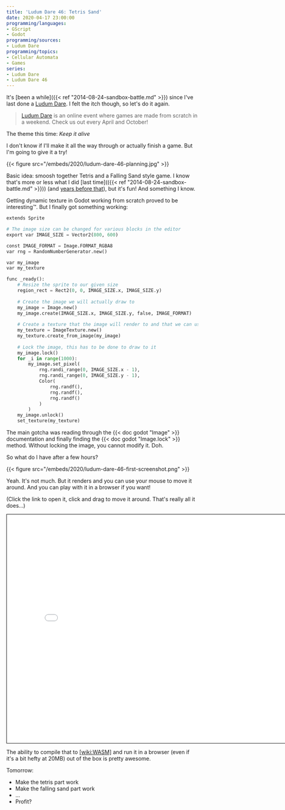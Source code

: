```yaml
---
title: 'Ludum Dare 46: Tetris Sand'
date: 2020-04-17 23:00:00
programming/languages:
- GScript
- Godot
programming/sources:
- Ludum Dare
programming/topics:
- Cellular Automata
- Games
series:
- Ludum Dare
- Ludum Dare 46
---
```

It's [been a while]({{< ref "2014-08-24-sandbox-battle.md" >}}) since I've last done a [Ludum Dare](https://ldjam.com/). I felt the itch though, so let's do it again. 

> [Ludum Dare](https://ldjam.com/) is an online event where games are made from scratch in a weekend. Check us out every April and October!

The theme this time: *Keep it alive*

I don't know if I'll make it all the way through or actually finish a game. But I'm going to give it a try!

<!--more-->

{{< figure src="/embeds/2020/ludum-dare-46-planning.jpg" >}}

Basic idea: smoosh together Tetris and a Falling Sand style game. I know that's more or less what I did [last time](({{< ref "2014-08-24-sandbox-battle.md" >}})) (and [years before that](2009-11-28-sandbox-and-so-it-begins.md)), but it's fun! And something I know. 

Getting dynamic texture in Godot working from scratch proved to be interesting™. But I finally got something working:

```python
extends Sprite

# The image size can be changed for various blocks in the editor
export var IMAGE_SIZE = Vector2(800, 600)

const IMAGE_FORMAT = Image.FORMAT_RGBA8
var rng = RandomNumberGenerator.new()

var my_image
var my_texture

func _ready():
	# Resize the sprite to our given size
	region_rect = Rect2(0, 0, IMAGE_SIZE.x, IMAGE_SIZE.y)
	
	# Create the image we will actually draw to
	my_image = Image.new()
	my_image.create(IMAGE_SIZE.x, IMAGE_SIZE.y, false, IMAGE_FORMAT)
	
	# Create a texture that the image will render to and that we can use on this sprite
	my_texture = ImageTexture.new()
	my_texture.create_from_image(my_image)
	
	# Lock the image, this has to be done to draw to it
	my_image.lock()
	for _i in range(1000):
		my_image.set_pixel(
			rng.randi_range(0, IMAGE_SIZE.x - 1),
			rng.randi_range(0, IMAGE_SIZE.y - 1),
			Color(
				rng.randf(),
				rng.randf(),
				rng.randf()
			)
		)
	my_image.unlock()
	set_texture(my_texture)
```

The main gotcha was reading through the {{< doc godot "Image" >}} documentation and finally finding the {{< doc godot "Image.lock" >}} method. Without locking the image, you cannot modify it. Doh. 

So what do I have after a few hours? 

{{< figure src="/embeds/2020/ludum-dare-46-first-screenshot.png" >}}

Yeah. It's not much. But it renders and you can use your mouse to move it around. And you can play with it in a browser if you want!

(Click the link to open it, click and drag to move it around. That's really all it does...)

<iframe width="800" height="600" style="border: 1px solid black;" src="/embeds/games/ludum-dare/46/v0.1/launcher.html"></iframe>

The ability to compile that to [[wiki:WASM]]() and run it in a browser (even if it's a bit hefty at 20MB) out of the box is pretty awesome.

Tomorrow: 

- Make the tetris part work
- Make the falling sand part work
- ...
- Profit?